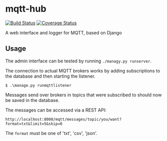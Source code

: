 mqtt-hub
========

[![Build Status](https://travis-ci.org/ast0815/mqtt-hub.svg?branch=master)](https://travis-ci.org/ast0815/mqtt-hub)
[![Coverage Status](https://coveralls.io/repos/github/ast0815/mqtt-hub/badge.svg?branch=master)](https://coveralls.io/github/ast0815/mqtt-hub?branch=master)

A web interface and logger for MQTT, based on Django

Usage
-----

The admin interface can be tested by running `./managy.py runserver`.

The connection to actual MQTT brokers works by adding subscriptions to the database and then starting the listener.

    $ .\manage.py runmqttlistener

Messages send over brokers in topics that were subscribed to should now be saved in the database.

The messages can be accessed via a REST API:

    http://localhost:8000/mqtt/messages/topic/you/want?format=txt&limit=5&skip=0

The `format` must be one of 'txt', 'csv', 'json'.
